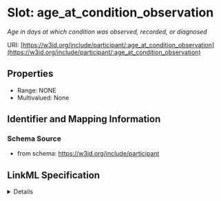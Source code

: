 # Slot: age_at_condition_observation
_Age in days at which condition was observed, recorded, or diagnosed_


URI: [https://w3id.org/include/participant/:age_at_condition_observation](https://w3id.org/include/participant/:age_at_condition_observation)



<!-- no inheritance hierarchy -->




## Properties

* Range: NONE
* Multivalued: None







## Identifier and Mapping Information







### Schema Source


* from schema: https://w3id.org/include/participant




## LinkML Specification

<details>
```yaml
name: age_at_condition_observation
definition_uri: include:age_at_condition_observation
description: Age in days at which condition was observed, recorded, or diagnosed
title: Age At Condition Observation
from_schema: https://w3id.org/include/participant
rank: 1000
alias: age_at_condition_observation
domain_of:
- Condition

```
</details>